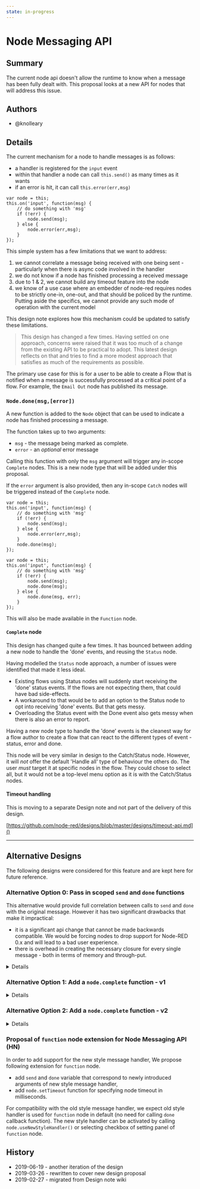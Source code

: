 ```yaml
---
state: in-progress
---
```


# Node Messaging API

## Summary

The current node api doesn't allow the runtime to know when a message has
been fully dealt with. This proposal looks at a new API for nodes that will
address this issue.

## Authors

 - @knolleary

## Details

The current mechanism for a node to handle messages is as follows:

 - a handler is registered for the `input` event
 - within that handler a node can call `this.send()` as many times as it wants
 - if an error is hit, it can call `this.error(err,msg)`

```
var node = this;
this.on('input', function(msg) {
    // do something with 'msg'
    if (!err) {
        node.send(msg);
    } else {
        node.error(err,msg);
    }
});
```

This simple system has a few limitations that we want to address:

 1. we cannot correlate a message being received with one being sent - particularly when there is async code involved in the handler
 2. we do not know if a node has finished processing a received message
 3. due to 1 & 2, we cannot build any timeout feature into the node
 4. we know of a use case where an embedder of node-red requires nodes to be strictly one-in, one-out, and that should be policed by the runtime. Putting aside the specifics, we cannot provide any such mode of operation with the current model

This design note explores how this mechanism could be updated to satisfy these limitations.

> This design has changed a few times. Having settled on one approach, concerns
> were raised that it was too much of a change from the existing API to be
> practical to adopt. This latest design reflects on that and tries to find
> a more modest approach that satisfies as much of the requirements as possible.

The primary use case for this is for a user to be able to create a Flow that is
notified when a message is successfully processed at a critical point of a flow.
For example, the `Email Out` node has published its message.

### `Node.done(msg,[error])`

A new function is added to the `Node` object that can be used to indicate a node
has finished processing a message.

The function takes up to two arguments:

 - `msg` - the message being marked as complete.
 - `error` - an _optional_ error message

Calling this function with only the `msg` argument will trigger any in-scope `Complete`
nodes. This is a new node type that will be added under this proposal.

If the `error` argument is also provided, then any in-scope `Catch` nodes will
be triggered instead of the `Complete` node.

```
var node = this;
this.on('input', function(msg) {
    // do something with 'msg'
    if (!err) {
        node.send(msg);
    } else {
        node.error(err,msg);
    }
    node.done(msg);
});
```

```
var node = this;
this.on('input', function(msg) {
    // do something with 'msg'
    if (!err) {
        node.send(msg);
        node.done(msg);
    } else {
        node.done(msg, err);
    }
});
```


This will also be made available in the `Function` node.

#### `Complete` node

This design has changed quite a few times. It has bounced between adding a new
node to handle the 'done' events, and reusing the `Status` node.

Having modelled the `Status` node approach, a number of issues were identified that
made it less ideal.

 - Existing flows using Status nodes will suddenly start receiving the 'done' status
   events. If the flows are not expecting them, that could have bad side-effects.
 - A workaround to that would be to add an option to the Status node to opt into
   receiving 'done' events. But that gets messy.
 - Overloading the Status event with the Done event also gets messy when there is
   also an error to report.

Having a new node type to handle the 'done' events is the cleanest way for a flow
author to create a flow that can react to the different types of event - status,
error and done.

This node will be very similar in design to the Catch/Status node. However, it will
*not* offer the default 'Handle all' type of behaviour the others do. The user
*must* target it at specific nodes in the flow. They could chose to select all,
but it would not be a top-level menu option as it is with the Catch/Status nodes.

#### Timeout handling

This is moving to a separate Design note and not part of the delivery of this
design.

[https://github.com/node-red/designs/blob/master/designs/timeout-api.md]()

---

## Alternative Designs

The following designs were considered for this feature and are kept here for
future reference.

### Alternative Option 0: Pass in scoped `send` and `done` functions

This alternative would provide full correlation between calls to `send` and `done`
with the original message. However it has two significant drawbacks that make it
impractical:

 - it is a significant api change that cannot be made backwards compatible. We
   would be forcing nodes to drop support for Node-RED 0.x and will lead to
   a bad user experience.
 - there is overhead in creating the necessary closure for every single message -
   both in terms of memory and through-put.


<details>

If the event handler is registered with three arguments, the runtime will pass in functions that should be used to send or mark the msg as handled.

```
this.on('input', function(msg, send, done) {
    // do something with 'msg'
    if (!err) {
        // send can be called as many time as needed (including not at all)
        send(msg);
        send(msg);
        send(msg);
        // Once complete, done is called
        done();
    } else {
        // If an error occurs, call done providing the error.
        done(err);
    }
});
```

The `done` function takes two arguments: `done(error, message)`.


Usage            | Meaning
-----------------|------------
`done()`         | success. Any `success` node targeting this node will be triggered using the original msg
`done(null,msg)` | success. Any `success` node targeting this node will be triggered using the provided msg
`done(err)`      | failure. Any `catch` node targeting this node will be triggered using the original msg
`done(err,msg)`  | failure. Any `catch` node targeting this node will be triggered using the provided msg



 - a new node will be added to compliment the `Catch` node that can be used to trigger a flow when a node finished processing a message. It's current name is the `Success` node - but it needs to change.
 - this feels the most 'node.js-like'. The presence of a `done` callback is familiar to many apis.
 - the functions can be scoped to the received message so the node does not need to provide the message back
 - the runtime can tell if the handler expects these extra arguments or not, so can adapt its behaviour to match
 - `node.send` should not be used in this case as its use will stop the runtime from being able to correlate message received with message sent. We _probably_ won't enforce this - tbd.
 - `node.error` can still be used as a handler may need to log multiple errors before completing.

> (HN): According to the discussion held on May 17th,
>       if `send` and `done` is omitted from the handler arguments (i.e. original form of handler is used), `done` is implicitly called after callback execution.

**What if `done` is never called?** - If a handler is registered that takes the `send` and `done` arguments, the runtime requires it to eventually call `done` for each message received. Not calling `done` should be considered a bug with the node implementation. The question is what happens if it doesn't get called.

The easy option is to do nothing. But that will allow buggy implementations to exist, so we should avoid this option.

The right approach will be to timeout the function. A timeout would be considered an error and logged as such. The runtime will set a default timeout of **30 seconds (TBD)**. A node will be able to set its own timeout value by setting a property on itself (`this.TIMEOUT = 60000` (TBD)). This also allows a future extension where a user can set custom timeout values per node in the editor (but this proposal does not extend that far today).

> (HN): According to the discussion held on May 17th,
>       fixed timeout value may lead to unpredictable behavior of flows because execution time and order may vary for each execution.  So, we make default timeout behavior of nodes off and add allow specifying timeout of each node independently using new API, say `node.setTimeout(<value>)`.  Global setting of timeout, e.g. `RED.setNodeTimeout(<value>)`, is also useful.

**What if a node that has been timed out then wakes up and calls `done` or `send`?** - should the runtime then block a timed out node from calling `send` or `done` (at least... prevent any messages it then sends from being passed on? I can see use cases for both allowing the message to pass on and for stopping it. Does this need to be a per-node policy? Or a choice made in the editor? Hmmm.

> (HN): According to the discussion held on May 17th,
>       correct handling of early timeout of node is different for each flow.  So, we assume timeout of a node throws exception and can be caught by `catch` node.

> (HN): Note: Because processing of `send` and `done` is on critical path of node processing, we must take care of reducing their execution overhead on implementation.

</details>

### Alternative Option 1: Add a `node.complete` function - v1

<details>

The first proposal is to add a new function to the Node object that can be called when a node has finished handling a message.

```
this.on('input', function(msg) {
    // do something with 'msg'
    if (!err) {
        node.send(msg);
    } else {
        node.error(err,msg);
    }
    node.done(null,msg);
});
```

 - this relies on the user passing msg through - something that could be a source of programming error.
 - it would need clear semantics over when it was called and how it relates to `node.error`.

</details>

### Alternative Option 2: Add a `node.complete` function - v2

<details>

The second proposal is similar to the first, but the `complete` function can also be used to indicate a failure:

```
this.on('input', function(msg) {
    // do something with 'msg'
    if (!err) {
        node.send(msg);
        node.complete(msg, null, msg);
    } else {
        // Log the error, but don't provide the msg obj here
        node.error(err);
        // Provide the err - which will trigger any Catch nodes
        node.complete(msg,err);
    }
});
```

 - this relies on the user passing msg through - something that could be a source of programming error.
 - it would need clear semantics over when it was called and how it relates to `node.error`.

</details>


### Proposal of `function` node extension for Node Messaging API (HN)

In order to add support for the new style message handler, We propose following extension for `function` node.

- add `send` and `done` variable that correspond to newly introduced arguments of new style message handler,
- add `node.setTimeout` function for specifying node timeout in milliseconds.

For compatibility with the old style message handler, we expect old style handler is used for `function` node in default (no need for calling `done` callback function).
The new style handler can be activated by calling `node.useNewStyleHandler()` or selecting checkbox of setting panel of `function` node.

## History

  - 2019-06-19 - another iteration of the design
  - 2019-03-26 - rewritten to cover new design proposal
  - 2019-02-27 - migrated from Design note wiki
